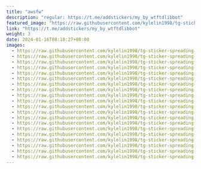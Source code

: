 ```yaml
---
title: "awsfw"
description: "regular: https://t.me/addstickers/my_by_wtftdlibbot"
featured_image: "https://raw.githubusercontent.com/kylelin1998/tg-sticker-spreading-worldwide-images/main/img/c1903e8d-16cc-4cc3-8833-aec524dda9fa.jpg"
link: "https://t.me/addstickers/my_by_wtftdlibbot"
weight: 3
date: 2024-01-16T08:18:27+08:00
images:
  - https://raw.githubusercontent.com/kylelin1998/tg-sticker-spreading-worldwide-images/main/img/c1903e8d-16cc-4cc3-8833-aec524dda9fa.jpg
  - https://raw.githubusercontent.com/kylelin1998/tg-sticker-spreading-worldwide-images/main/img/9d774700-b552-4199-a3fc-1fb80213eabf.jpg
  - https://raw.githubusercontent.com/kylelin1998/tg-sticker-spreading-worldwide-images/main/img/7b66543d-1873-4407-8a9f-0bb6bfcd8eaf.jpg
  - https://raw.githubusercontent.com/kylelin1998/tg-sticker-spreading-worldwide-images/main/img/b2e03f3e-7924-482f-94b3-7b2574e87d5d.jpg
  - https://raw.githubusercontent.com/kylelin1998/tg-sticker-spreading-worldwide-images/main/img/23af6926-8727-4bf1-84fb-8c160bcdd29f.jpg
  - https://raw.githubusercontent.com/kylelin1998/tg-sticker-spreading-worldwide-images/main/img/66f94cd8-c7e7-4774-ba47-97648988d7ee.jpg
  - https://raw.githubusercontent.com/kylelin1998/tg-sticker-spreading-worldwide-images/main/img/5a7399b3-825c-4727-ae9c-4a3440ec4948.jpg
  - https://raw.githubusercontent.com/kylelin1998/tg-sticker-spreading-worldwide-images/main/img/d65a115d-df6a-4b74-9cb2-e3d051a09e69.jpg
  - https://raw.githubusercontent.com/kylelin1998/tg-sticker-spreading-worldwide-images/main/img/8a02595f-630d-4339-b4c5-627bd77195c2.jpg
  - https://raw.githubusercontent.com/kylelin1998/tg-sticker-spreading-worldwide-images/main/img/791bfa99-ca58-4a3d-b728-037c4d7b1953.jpg
  - https://raw.githubusercontent.com/kylelin1998/tg-sticker-spreading-worldwide-images/main/img/f89ede63-f766-4c31-804d-78af7066f4b8.jpg
  - https://raw.githubusercontent.com/kylelin1998/tg-sticker-spreading-worldwide-images/main/img/f439518b-d319-43b7-a373-9bf34efb457e.jpg
  - https://raw.githubusercontent.com/kylelin1998/tg-sticker-spreading-worldwide-images/main/img/0f5d1832-aa1f-4e19-a68c-1bab3e3632a4.jpg
  - https://raw.githubusercontent.com/kylelin1998/tg-sticker-spreading-worldwide-images/main/img/22eede82-18c6-41d9-a5e2-c02f0a125b16.jpg
  - https://raw.githubusercontent.com/kylelin1998/tg-sticker-spreading-worldwide-images/main/img/647ddac3-d455-4661-9ec6-d69fe1e6208d.jpg
  - https://raw.githubusercontent.com/kylelin1998/tg-sticker-spreading-worldwide-images/main/img/c494ba74-a981-46fb-9bbb-d19fa28f28da.jpg
  - https://raw.githubusercontent.com/kylelin1998/tg-sticker-spreading-worldwide-images/main/img/2a31add7-a2a8-4465-b2f6-27096ee50049.jpg
  - https://raw.githubusercontent.com/kylelin1998/tg-sticker-spreading-worldwide-images/main/img/f34d49da-8c45-486b-9562-0374cba17ad7.jpg
  - https://raw.githubusercontent.com/kylelin1998/tg-sticker-spreading-worldwide-images/main/img/b2ec273f-d206-4aa2-a84f-f6be59739cf5.jpg
  - https://raw.githubusercontent.com/kylelin1998/tg-sticker-spreading-worldwide-images/main/img/5e233786-6322-4584-8bd4-64aa82377ac3.jpg
---
```

